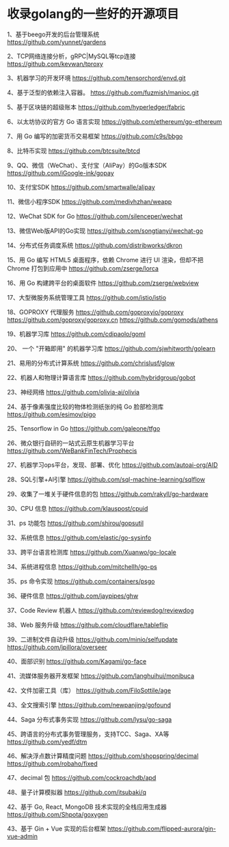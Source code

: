 # 收录golang的一些好的开源项目


1、基于beego开发的后台管理系统<br>
https://github.com/yunnet/gardens

2、TCP网络连接分析，gRPC|MySQL等tcp连接
https://github.com/kevwan/tproxy

3、机器学习的开发环境
https://github.com/tensorchord/envd.git

4、基于泛型的依赖注入容器。
https://github.com/fuzmish/manioc.git

5、基于区块链的超级账本
https://github.com/hyperledger/fabric

6、以太坊协议的官方 Go 语言实现
https://github.com/ethereum/go-ethereum

7、用 Go 编写的加密货币交易框架
https://github.com/c9s/bbgo

8、比特币实现
https://github.com/btcsuite/btcd

9、QQ、微信（WeChat）、支付宝（AliPay）的Go版本SDK
https://github.com/iGoogle-ink/gopay

10、支付宝SDK
https://github.com/smartwalle/alipay

11、微信小程序SDK
https://github.com/medivhzhan/weapp

12、WeChat SDK for Go
https://github.com/silenceper/wechat

13、微信Web版API的Go实现
https://github.com/songtianyi/wechat-go

14、分布式任务调度系统
https://github.com/distribworks/dkron

15、用 Go 编写 HTML5 桌面程序，依赖 Chrome 进行 UI 渲染，但却不把 Chrome 打包到应用中
https://github.com/zserge/lorca

16、用 Go 构建跨平台的桌面软件
https://github.com/zserge/webview

17、大型微服务系统管理工具
https://github.com/istio/istio

18、GOPROXY 代理服务
https://github.com/goproxyio/goproxy
https://github.com/goproxy/goproxy.cn
https://github.com/gomods/athens

19、机器学习库
https://github.com/cdipaolo/goml

20、 一个 "开箱即用" 的机器学习库
https://github.com/sjwhitworth/golearn

21、易用的分布式计算系统
https://github.com/chrislusf/glow

22、机器人和物理计算语言库
https://github.com/hybridgroup/gobot

23、神经网络
https://github.com/olivia-ai/olivia

24、基于像素强度比较的物体检测纸张的纯 Go 脸部检测库
https://github.com/esimov/pigo

25、Tensorflow in Go
https://github.com/galeone/tfgo

26、微众银行自研的一站式云原生机器学习平台
https://github.com/WeBankFinTech/Prophecis

27、机器学习ops平台，发现、部署、优化
https://github.com/autoai-org/AID

28、SQL引擎+AI引擎
https://github.com/sql-machine-learning/sqlflow

29、收集了一堆关于硬件信息的包
https://github.com/rakyll/go-hardware

30、CPU 信息
https://github.com/klauspost/cpuid

31、ps 功能包
https://github.com/shirou/gopsutil

32、系统信息
https://github.com/elastic/go-sysinfo

33、跨平台语言检测库
https://github.com/Xuanwo/go-locale

34、系统进程信息
https://github.com/mitchellh/go-ps

35、ps 命令实现
https://github.com/containers/psgo

36、硬件信息
https://github.com/jaypipes/ghw

37、Code Review 机器人
https://github.com/reviewdog/reviewdog

38、Web 服务升级
https://github.com/cloudflare/tableflip

39、二进制文件自动升级
https://github.com/minio/selfupdate
https://github.com/jpillora/overseer

40、面部识别
https://github.com/Kagami/go-face

41、流媒体服务器开发框架
https://github.com/langhuihui/monibuca

42、文件加密工具（库）
https://github.com/FiloSottile/age

43、全文搜索引擎
https://github.com/newpanjing/gofound

44、Saga 分布式事务实现
https://github.com/lysu/go-saga

45、跨语言的分布式事务管理服务，支持TCC、Saga、XA等
https://github.com/yedf/dtm

46、解决浮点数计算精度问题
https://github.com/shopspring/decimal
https://github.com/robaho/fixed

47、decimal 包
https://github.com/cockroachdb/apd

48、量子计算模拟器
https://github.com/itsubaki/q

42、基于 Go, React, MongoDB 技术实现的全栈应用生成器
https://github.com/Shpota/goxygen

43、基于 Gin + Vue 实现的后台框架
https://github.com/flipped-aurora/gin-vue-admin
























